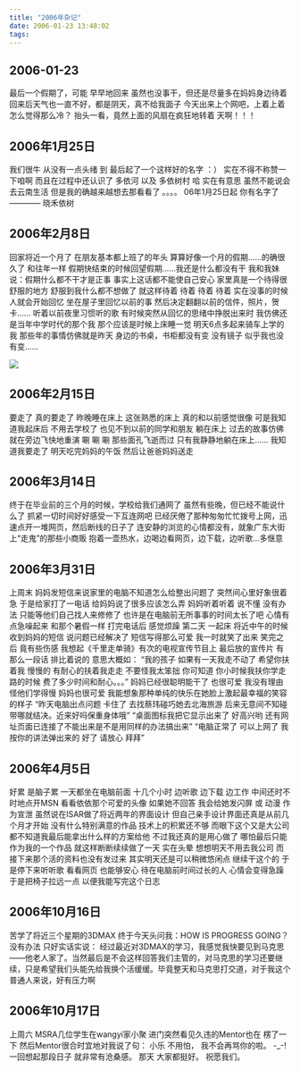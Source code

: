 ```yaml
---
title: "2006年杂记"
date: 2006-01-23 13:48:02
tags:
---
```


## 2006-01-23
最后一个假期了，可能 早早地回来 虽然也没事干，但还是尽量多在妈妈身边待着 回来后天气也一直不好，都是阴天，真不给我面子 今天出来上个网吧，上着上着怎么觉得那么冷？ 抬头一看，竟然上面的风扇在疯狂地转着 天啊！！！

## 2006年1月25日
我们很牛 从没有一点头绪 到 最后起了一个这样好的名字 ：） 实在不得不称赞一下咱啊 而且在过程中还认识了 多依河 以及 多依树村 哈 实在有意思 虽然不能说会去云南生活 但是我的确越来越想去那看看了 。。。。 06年1月25日起 你有名字了 ———— 晓禾依树

## 2006年2月8日
回家将近一个月了 在朋友基本都上班了的年头 算算好像一个月的假期……的确很久了 和往年一样 假期快结束的时候回望假期……我还是什么都没有干 我和我妹说：假期什么都不干才是正事 事实上这话都不能使自己安心 家里真是一个待得很舒服的地方 舒服到我什么都不想做了 就这样待着 待着 待着 待着 实在没事的时候 人就会开始回忆 坐在屋子里回忆以前的事 然后决定翻翻以前的信件，照片，贺卡…… 听着以前夜里习惯听的歌 有时候突然从回忆的思绪中挣脱出来时 我仿佛还是当年中学时代的那个我 那个应该是时候上床睡一觉 明天6点多起来骑车上学的我 那些年的事情仿佛就是昨天 身边的书桌，书柜都没有变 没有镜子 似乎我也没有变……

![](../../../images/2011/03/p19809427-1.jpg) 

## 2006年2月15日
要走了 真的要走了 昨晚睡在床上 这张熟悉的床上 真的和以前感觉很像 可是我知道我起床后 不用去学校了 也见不到以前的同学和朋友 躺在床上 过去的故事仿佛就在旁边飞快地重演 唰 唰 唰 那些面孔飞逝而过 只有我静静地躺在床上...... 我知道我要走了 明天吃完妈妈的午饭 然后让爸爸妈妈送走

## 2006年3月14日
终于在毕业前的三个月的时候，学校给我们通网了 虽然有些晚，但已经不能说什么了 抓紧一切时间好好感受一下互连网吧 已经厌倦了那种匆匆忙忙拨号上网，迅速点开一堆网页，然后断线的日子了 连安静的浏览的心情都没有，就象广东大街上“走鬼”的那些小商贩 抱着一壶热水，边喝边看网页，边下载，边听歌...多惬意

## 2006年3月31日
上周末 妈妈发短信来说家里的电脑不知道怎么给整出问题了 突然间心里好象很着急 于是给家打了一电话 给妈妈说了很多应该怎么弄 妈妈听着听着 说不懂 没有办法 只能等他们自己找人来修修了 也许是在电脑前无所事事的时间太长了吧 心情有点急噪起来 和那个暑假一样 打完电话后 感觉烦躁 第二天 一起床 将近中午的时候收到妈妈的短信 说问题已经解决了 短信写得那么可爱 我一时就笑了出来 笑完之后 竟有些伤感 我想起《千里走单骑》有次的电视宣传节目上 最后放的宣传片 有那么一段话 排比着说的 意思大概如： “我的孩子 如果有一天我走不动了 希望你扶着我 慢慢的 有耐心的扶着我走走 不要怪我太笨拙 你可知道 你小时候我扶你学走路的时候 费了多少时间和耐心。。。” 妈妈已经很聪明能干了 也很可爱 我没有理由怪他们学得慢 妈妈也很可爱 我能想象那种单纯的快乐在她脸上激起最幸福的笑容的样子 “昨天电脑出点问题 卡住了 去找蔡玮碰巧她去北海旅游 后来无意间不知碰带哪就结决。近来好吗保重身体哦” “桌面图标我把它显示出来了 好高兴哟 还有网址页面已连接了不能出来是不是用同样的办法搞出来” “电脑正常了 可以上网了 我按你的讲法弹出来的 好了 请放心 拜拜”

## 2006年4月5日
好累 是脑子累 一天都坐在电脑前面 十几个小时 边听歌 边下载 边工作 中间还时不时地点开MSN 看看依依那个可爱的头像 如果她不回答 我会给她发闪屏 或 动漫 作为宣泄 虽然说在ISAR做了将近两年的界面设计 但自己亲手设计界面还真是从前几个月才开始 没有什么特别满意的作品 技术上的积累还不够 而眼下这个又是大公司 都不知道我最后能拿出什么样的方案给他 不过我还真的是用心做了 哪怕最后只能作为我的一个作品 就这样断断续续做了一天 实在头晕 想想明天不用去我公司 而接下来那个活的资料也没有发过来 其实明天还是可以稍微悠闲点 继续干这个的 于是停下来听听歌 看看网页 也能够安心 待在电脑前时间过长的人 心情会变得急躁 于是把椅子拉远一点 以便我能写完这个日志

## 2006年10月16日
苦学了将近三个星期的3DMAX 终于今天头问我：HOW IS PROGRESS GOING？ 没有办法 只好实话实说： 经过最近对3DMAX的学习，我感觉我快要见到马克思——他老人家了。当然最后是不会这样回答我们主管的，对马克思的学习还要继续，只是希望我们头能先给我换个活缓缓。毕竟整天和马克思打交道，对于我这个普通人来说，好有压力啊

## 2006年10月17日
上周六 MSRA几位学生在wangyi家小聚 进门突然看见久违的Mentor也在 楞了一下 然后Mentor很合时宜地对我说了句： 小乐 不用怕， 我不会再骂你的啦。 -_-! 一回想起那段日子 就非常有沧桑感。 那天 大家都挺好。 祝愿我们。